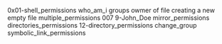 0x01-shell_permissions
who_am_i
groups
owmer of file
creating a new empty file
multiple_permissions
007
9-John_Doe
mirror_permissions
directories_permissions
12-directory_permissions
change_group
symbolic_link_permissions
